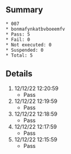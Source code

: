 ## Summary
	* 007
	* bonmafynkatbvboeemfv
	* Pass: 5
	* Fail: 0
	* Not executed: 0
	* Suspended: 0
	* Total: 5
## Details
1. 12/12/22 12:20:59
	* Pass
2. 12/12/22 12:19:59
	* Pass
3. 12/12/22 12:18:59
	* Pass
4. 12/12/22 12:17:59
	* Pass
5. 12/12/22 12:15:59
	* Pass
